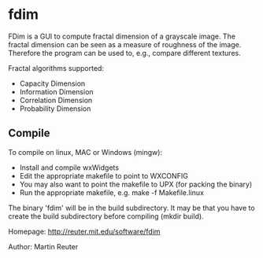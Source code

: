 fdim
====

FDim is a GUI to compute fractal dimension of a grayscale image. The fractal dimension can be seen as a measure of roughness of the image. Therefore the program can be used to, e.g., compare different textures.

Fractal algorithms supported:
- Capacity Dimension
- Information Dimension
- Correlation Dimension
- Probability Dimension


## Compile

To compile on linux, MAC or Windows (mingw):
- Install and compile wxWidgets
- Edit the appropriate makefile to point to WXCONFIG
- You may also want to point the makefile to UPX (for packing the binary)
- Run the appropriate makefile, e.g. make -f Makefile.linux

The binary 'fdim' will be in the build subdirectory. It may be that
you have to create the build subdirectory before compiling (mkdir build).

Homepage: http://reuter.mit.edu/software/fdim

Author: Martin Reuter

